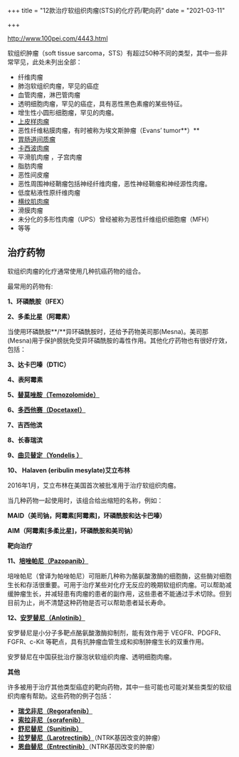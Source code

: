 +++
title = "12款治疗软组织肉瘤(STS)的化疗药/靶向药"
date = "2021-03-11"

+++

http://www.100pei.com/4443.html

软组织肿瘤（soft tissue sarcoma，STS）有超过50种不同的类型，其中一些非常罕见，此处未列出全部：

- 纤维肉瘤
- 肺泡软组织肉瘤，罕见的癌症
- 血管肉瘤，淋巴管肉瘤
- 透明细胞肉瘤，罕见的癌症，具有恶性黑色素瘤的某些特征。
- 增生性小圆形细胞瘤，罕见的肉瘤。
- [上皮样肉瘤](http://www.100pei.com/8610.html)
- 恶性纤维粘膜肉瘤，有时被称为埃文斯肿瘤（Evans’ tumor**）**
- [胃肠道间质瘤](http://www.100pei.com/4149.html)
- [卡西波肉瘤](http://www.100pei.com/4172.html)
- 平滑肌肉瘤 ，子宫肉瘤
- 脂肪肉瘤
- 恶性间皮瘤
- 恶性周围神经鞘瘤包括神经纤维肉瘤，恶性神经鞘瘤和神经源性肉瘤。
- 低度粘液性原纤维肉瘤
- [横纹肌肉瘤](http://www.100pei.com/4406.html)
- 滑膜肉瘤
- 未分化的多形性肉瘤（UPS）曾经被称为恶性纤维组织细胞瘤（MFH）
- 等等

## 治疗药物

软组织肉瘤的化疗通常使用几种抗癌药物的组合。

最常用的药物有:

**1、环磷酰胺（IFEX）**

**2、多柔比星（阿霉素）**

当使用环磷酰胺**/**异环磷酰胺时，还给予药物美司那(Mesna)。美司那(Mesna)用于保护膀胱免受异环磷酰胺的毒性作用。其他化疗药物也有很好疗效，包括：

**3、达卡巴嗪（DTIC）**

**4、表阿霉素**

**5、[替莫唑胺（Temozolomide）](http://www.100pei.com/products/temozolomide)**

**6、[多西他赛（Docetaxel）](http://www.100pei.com/100pei/docetaxel)**

**7、吉西他滨**

**8、长春瑞滨**

**9、[曲贝替定（Yondelis ）](http://www.100pei.com/products/trabectedin)**

**10、 Halaven (eribulin mesylate)艾立布林**

2016年1月，艾立布林在美国首次被批准用于治疗软组织肉瘤。

当几种药物一起使用时，该组合给出缩短的名称，例如：

**MAID（美司钠，阿霉素[阿霉素]，环磷酰胺和达卡巴嗪）**

**AIM（阿霉素[多柔比星]，环磷酰胺和美司钠）**

**靶向治疗**

**11、[培唑帕尼（Pazopanib）](http://www.100pei.com/100pei/pazopanib)**

培唑帕尼（曾译为帕唑帕尼）可阻断几种称为酪氨酸激酶的细胞酶，这些酶对细胞生长和存活很重要。可用于治疗某些对化疗无反应的晚期软组织肉瘤。可以帮助减缓肿瘤生长，并减轻患有肉瘤的患者的副作用，这些患者不能通过手术切除。但到目前为止，尚不清楚这种药物是否可以帮助患者延长寿命。

**12、[安罗替尼](http://www.100pei.com/100pei/anlotinib)[（](http://www.100pei.com/100pei/anlotinib)[Anlotinib](http://www.100pei.com/100pei/anlotinib)[）](http://www.100pei.com/100pei/anlotinib)** 

安罗替尼是小分子多靶点酪氨酸激酶抑制剂，能有效作用于 VEGFR、PDGFR、FGFR、c-Kit 等靶点，具有抗肿瘤血管生成和抑制肿瘤生长的双重作用。

安罗替尼在中国获批治疗腺泡状软组织肉瘤、透明细胞肉瘤。

**其他**

许多被用于治疗其他类型癌症的靶向药物，其中一些可能也可能对某些类型的软组织肉瘤有帮助。这些药物的例子包括：

- [**瑞戈非尼（Regorafenib）**](http://www.100pei.com/100pei/regorafenib)
- [**索拉非尼（sorafenib）**](http://www.100pei.com/100pei/sorafenib)
- [**舒尼替尼（Sunitinib）**](http://www.100pei.com/100pei/sunitinib)
- [**拉罗替尼（Larotrectinib）**](http://www.100pei.com/100pei/larotrectinib)（NTRK基因改变的肿瘤）
- [**恩曲替尼（Entrectinib）**](http://www.100pei.com/100pei/entrectinib)（NTRK基因改变的肿瘤）